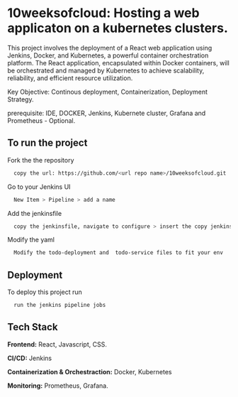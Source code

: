 # 10weeksofcloud: Hosting a web applicaton on a kubernetes clusters. 

This project involves the deployment of a React web application using Jenkins, Docker, and Kubernetes, a powerful container orchestration platform. The React application, encapsulated within Docker containers, will be orchestrated and managed by Kubernetes to achieve scalability, reliability, and efficient resource utilization.

Key Objective: 
    Continous deployment,
    Containerization,
    Deployment Strategy.

prerequisite:
    IDE,
    DOCKER,
    Jenkins,
    Kubernete cluster,
    Grafana and Prometheus - Optional.



## To run the project 

Fork the the repository 

```bash
  copy the url: https://github.com/<url repo name>/10weeksofcloud.git
```

Go to your Jenkins UI

```bash
  New Item > Pipeline > add a name
```

Add the jenkinsfile 

```bash
  copy the jenkinsfile, navigate to configure > insert the copy jenkinsfile into the Pipeline script
```

Modify the yaml 

```bash
  Modify the todo-deployment and  todo-service files to fit your env
```


## Deployment

To deploy this project run

```bash
  run the jenkins pipeline jobs
```


## Tech Stack

**Frontend:** React, Javascript, CSS.

**CI/CD:** Jenkins

**Containerization & Orchestraction:** Docker, Kubernetes

**Monitoring:** Prometheus, Grafana.

